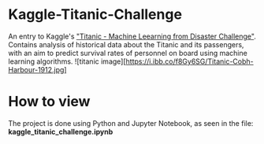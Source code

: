 # Kaggle-Titanic-Challenge

An entry to Kaggle's  ["Titanic - Machine Leearning from Disaster Challenge"](https://www.kaggle.com/c/titanic).
Contains analysis of historical data about the Titanic and its passengers, with an aim to predict survival rates
of personnel on board using machine learning algorithms.
![titanic image][https://i.ibb.co/f8Gy6SG/Titanic-Cobh-Harbour-1912.jpg]

# How to view
The project is done using Python and Jupyter Notebook, as seen in the file: **kaggle_titanic_challenge.ipynb**
